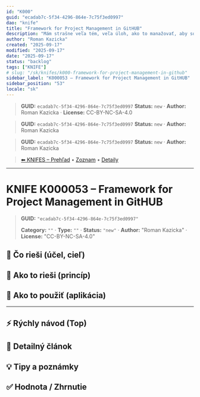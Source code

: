 ```yaml
---
id: "K000"
guid: "ecadab7c-5f34-4296-864e-7c75f3ed0997"
dao: "knife"
title: "Framework for Project Management in GitHUB"
description: "Mám strašne veľa tém, veľa úloh, ako to manažovať, aby som sa neutopil v nesplnených úlohách, prípadne nezabudol na dôležité témy a neobjavoval ich znova a znova?"
author: "Roman Kazicka"
created: "2025-09-17"
modified: "2025-09-17"
date: "2025-09-17"
status: "backlog"
tags: ["KNIFE"]
# slug: "/sk/knifes/k000-framework-for-project-management-in-github"
sidebar_label: "K000053 – Framework for Project Management in GitHUB"
sidebar_position: "53"
locale: "sk"
---
```

<!-- body:start -->

<!-- fm-visible: start -->
> **GUID:** `ecadab7c-5f34-4296-864e-7c75f3ed0997`
> **Status:** `new` · **Author:** Roman Kazicka · **License:** CC-BY-NC-SA-4.0
<!-- fm-visible: end -->
<!-- body:start -->

<!-- fm-visible: start -->
> **GUID:** `ecadab7c-5f34-4296-864e-7c75f3ed0997`
> **Status:** `new` · **Author:** Roman Kazicka
<!-- fm-visible: end -->
<!-- body:start -->

<!-- fm-visible: start -->
> **GUID:** `ecadab7c-5f34-4296-864e-7c75f3ed0997`
> **Status:** `new` · **Author:** Roman Kazicka
<!-- fm-visible: end -->
<!-- body:start -->

<!-- nav:knifes -->
> [⬅ KNIFES – Prehľad](../overview.md) • [Zoznam](../KNIFE_Overview_List.md) • [Detaily](../KNIFE_Overview_Details.md)
---
# KNIFE K000053 – Framework for Project Management in GitHUB
<!-- fm-visible: start -->

> **GUID:** `"ecadab7c-5f34-4296-864e-7c75f3ed0997"`
>   
> **Category:** `""` · **Type:** `""` · **Status:** `"new"` · **Author:** "Roman Kazicka" · **License:** "CC-BY-NC-SA-4.0"
<!-- fm-visible: end -->


## 🎯 Čo rieši (účel, cieľ)

## 🧩 Ako to rieši (princíp)

## 🧪 Ako to použiť (aplikácia)

---

## ⚡ Rýchly návod (Top)

## 📜 Detailný článok

## 💡 Tipy a poznámky

## ✅ Hodnota / Zhrnutie
